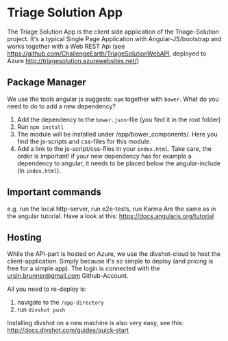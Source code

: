# Triage Solution App
The Triage Solution App is the client side application of the Triage-Solution project. It's a typical Single Page Application with Angular-JS/bootstrap and works together with a Web REST Api (see https://github.com/ChallengeEarth/TriageSolutionWebAPI, deployed to Azure http://triagesolution.azurewebsites.net/)

## Package Manager
We use the tools angular js suggests: `npm` together with `bower`. What do you need to do to add a new dependency?
1. Add the dependency to the `bower.json`-file (you find it in the root folder) 
2. Run `npm install` 
3. The module will be installed under /app/bower_components/. Here you find the js-scripts and css-files for this module. 
4. Add a link to the js-script/css-files in your `index.html`. Take care, the order is important! if your new dependency has for example a dependency to angular, it needs to be placed below the angular-include (in `index.html`). 

## Important commands 
e.g. run the local http-server, run e2e-tests, run Karma
Are the same as in the angular tutorial. Have a look at this: https://docs.angularjs.org/tutorial

## Hosting
While the API-part is hosted on Azure, we use the divshot-cloud to host the client-application. Simply because it's so simple to deploy (and pricing is free for a simple app).
The login is connected with the ursin.brunner@gmail.com Github-Account.

All you need to re-deploy is:
1. navigate to the `/app-directory`
2. run `divshot push`

Installing divshot on a new machine is also very easy, see this: http://docs.divshot.com/guides/quick-start

